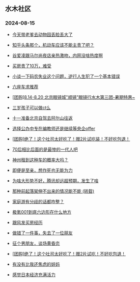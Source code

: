 ## 水木社区 
### 2024-08-15

+ [今天带老爹去动物园丢脸丢大了](https://www.newsmth.net/nForum/article/FamilyLife/1766814676)

+ [知乎头条那个，机动车应该不能主责了吧？](https://www.newsmth.net/nForum/article/AutoWorld/1944889780)

+ [谷爱凌跟马尔尚夜店亲热激吻，内网没啥热度啊](https://www.newsmth.net/nForum/article/Olympic/1620627)

+ [买房贵了10万，难受](https://www.newsmth.net/nForum/article/Age/20371047)

+ [小谈一下码农失业这个问题，逆行人生犯了一个基本错误](https://www.newsmth.net/nForum/article/Movielife/14443)

+ [六座车求推荐](https://www.newsmth.net/nForum/article/GreenAuto/1648263)

+ [[团购]8.14-8.20 北京眼镜城"顺镜"眼镜行水木第三团-暑期特惠~](https://www.newsmth.net/nForum/article/ADAgent_TG/1324436)

+ [三岁孩子可以做ct么](https://www.newsmth.net/nForum/article/Children/932727920)

+ [十一准备北京自驾去阿尔山往返](https://www.newsmth.net/nForum/article/AutoTravel/13659832)

+ [选择公办中专在编教师还是继续等央企offer](https://www.newsmth.net/nForum/article/WorkingLife/134677)

+ [[团购]绝了！这个吐司太好吃了！赠2片试吃装！不好吃包退！](https://www.newsmth.net/nForum/article/ADAgent_TG/1324507)

+ [70后相比后面的是最惨的一代人吧](https://www.newsmth.net/nForum/article/WorkingLife/134814)

+ [神州租到这种车的概率大吗？](https://www.newsmth.net/nForum/article/AutoWorld/1944891197)

+ [即便是至亲，想作死也无能为力](https://www.newsmth.net/nForum/article/FamilyLife/1766816449)

+ [为啥大形势不好，腾讯却远超预期，发生了啥](https://www.newsmth.net/nForum/article/Stock/10906994)

+ [那种前起落架伸不出来的情况能不能 (转载)](https://www.newsmth.net/nForum/article/Aero/461788)

+ [家庭游有分歧的话都咋整？](https://www.newsmth.net/nForum/article/Travel/1007218)

+ [极氪001到底六边形在什么地方](https://www.newsmth.net/nForum/article/GreenAuto/1649276)

+ [跟风发买房经历](https://www.newsmth.net/nForum/article/OurEstate/3059784)

+ [做错了一件事，失去了一位朋友](https://www.newsmth.net/nForum/article/Age/20371300)

+ [征个男朋友，谈场黄昏恋](https://www.newsmth.net/nForum/article/Divorce/2089255)

+ [[团购]绝了！这个吐司太好吃了！赠2片试吃！不好吃包退！](https://www.newsmth.net/nForum/article/ADAgent_TG/1324507)

+ [有没有比我还焦虑的娃妈](https://www.newsmth.net/nForum/article/Children/932728064)

+ [感觉日本经济充满活力](https://www.newsmth.net/nForum/article/OurEstate/3060412)

